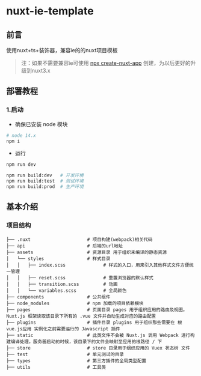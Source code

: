 # nuxt-ie-template

## 前言

使用nuxt+ts+装饰器，兼容ie的的nuxt项目模板

> 注：如果不需要兼容ie可使用 [npx create-nuxt-app](https://www.nuxtjs.cn/guide/installation) 创建，为以后更好的升级到nuxt3.x

## 部署教程

### 1.启动

- 确保已安装 node 模块

```bash
# node 14.x
npm i
```

- 运行

```bash
npm run dev
```

```bash
npm run build:dev   # 开发环境
npm run build:test  # 测试环境
npm run build:prod  # 生产环境
```

## 基本介绍

### 项目结构

```
├── .nuxt                     # 项目构建(webpack)相关代码
├── api                       # 后端的url地址
├── assets                    # 资源目录 用于组织未编译的静态资源
│   └── styles                # 样式目录
│   │   ├── index.scss              # 样式的入口，用来引入其他样式文件方便统一管理
│   │   ├── reset.scss              # 重置浏览器的默认样式
│   │   ├── transition.scss         # 动画
│   │   └── variables.scss          # 全局颜色
├── components                # 公共组件
├── node_modules              # npm 加载的项目依赖模块
├── pages                     # 页面目录 pages 用于组织应用的路由及视图。Nuxt.js 框架读取该目录下所有的 .vue 文件并自动生成对应的路由配置
├── plugins                   # 插件目录 plugins 用于组织那些需要在 根vue.js应用 实例化之前需要运行的 Javascript 插件
├── static                    # 此类文件不会被 Nuxt.js 调用 Webpack 进行构建编译处理。服务器启动的时候，该目录下的文件会映射至应用的根路径 / 下
├── store                     # store 目录用于组织应用的 Vuex 状态树 文件
├── test                      # 单元测试的目录
├── types                     # 第三方插件的全局类型配置
├── utils                     # 工具类
```